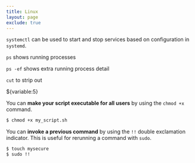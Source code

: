 ```yaml
---
title: Linux 
layout: page
exclude: true
---
```


`systemctl` can be used to start and stop services based on configuration in `systemd`.

`ps` shows running processes

`ps -ef` shows extra running process detail

`cut` to strip out

${variable:5}

You can **make your script executable for all users** by using the `chmod +x` command.
```bash
$ chmod +x my_script.sh
```

You can **invoke a previous command** by using the `!!` double exclamation indicator. This is useful for rerunning a command with `sudo`.
```bash
$ touch mysecure
$ sudo !!
```
<!--stackedit_data:
eyJoaXN0b3J5IjpbLTM5NTY0MDMyMSwxODI3OTU1MDIsLTE2ND
Y1OTQ0OTgsMTE4NzIwMDMyNiwxMjE5NjMzMjg1XX0=
-->